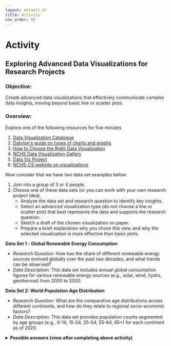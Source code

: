 ```yaml
---
layout: default_dl
title: Activity
nav_order: 99
---
```


# Activity

## Exploring Advanced Data Visualizations for Research Projects

### Objective: 

Create advanced data visualizations that effectively communicate complex data insights, moving beyond basic line or scatter plots.

### Overview:

Explore one of the following resources for five minutes

1. [Data Visualization Catalogue](https://datavizcatalogue.com/)
2. [Datylon's guide on types of charts and graphs](https://www.datylon.com/blog/types-of-charts-graphs-examples-data-visualization)
3. [How to Choose the Right Data Visualization](https://www.atlassian.com/data/charts/how-to-choose-data-visualization)
4. [NCHS Data Visualization Gallery](https://www.cdc.gov/nchs/data-visualization/index.htm)
5. [Data Viz Project](https://datavizproject.com/)
5. [NCHS-CS website on visualizations](https://nchs-cs.github.io/idp/visualizations/)

Now consider that we have two data set examples below. 

1. Join into a group of 3 or 4 people.
2. Choose one of these data sets (or you can work with your own research project idea).
     - Analyze the data set and research question to identify key insights.
     - Select an advanced visualization type (do not choose a line or scatter plot) that best represents the data and supports the research question.
     - Sketch a draft of the chosen visualization on paper.
     - Prepare a brief explanation why you chose this view and why the selected visualization is more effective than basic plots.

**Data Set 1 - Global Renewable Energy Consumption**

   - *Research Question:* How has the share of different renewable energy sources evolved globally over the past two decades, and what trends can be observed?
   - *Data Description:* This data set includes annual global consumption figures for various renewable energy sources (e.g., solar, wind, hydro, geothermal) from 2000 to 2020.

**Data Set 2: World Population Age Distribution**

   - *Research Question:* What are the comparative age distributions across different continents, and how do they relate to regional socio-economic factors?
   - *Data Description:* This data set provides population counts segmented by age groups (e.g., 0-14, 15-24, 25-54, 55-64, 65+) for each continent as of 2020.

<details>
<summary><strong>Possible answers (view after completing above activity)</strong></summary>
<div markdown="1">

## Data Set 1: Global Renewable Energy Consumption

*Research Question:* How has the share of different renewable energy sources evolved globally over the past two decades, and what trends can be observed?

### Stacked Area Chart:
   - **Purpose:** Illustrates the cumulative contribution of various renewable energy sources over time, highlighting both individual and collective trends.
   - **Example:** A chart displaying the global energy consumption from 2000 to 2020, with each segment representing a different renewable source (e.g., solar, wind, hydro). This visualization emphasizes the growth patterns and shifts in energy source prominence.

![Stacked area](https://datavizcatalogue.com/methods/images/top_images/stacked_area_graph.png)

### Sankey Diagram:
   - **Purpose:** Demonstrates the flow and proportion of energy consumption from different renewable sources, providing insight into the distribution and transition of energy usage.
   - **Example:** A diagram mapping the journey from various renewable energy sources to their respective consumption sectors, effectively showcasing the magnitude and direction of energy flows. 

![Sankey diagram](https://datavizcatalogue.com/methods/images/anatomy/sankey_diagram.png)

### Treemap:
   - **Purpose:** Offers a hierarchical view of the proportionate contributions of each renewable energy source within the total energy consumption.
   - **Example:** A treemap where each rectangle's size corresponds to the consumption level of a specific renewable source, allowing for quick comparison of their relative magnitudes.

![Treemap](https://datavizcatalogue.com/methods/images/top_images/treemap.png)

### Data Set 2: World Population Age Distribution

*Research Question:* What are the comparative age distributions across different continents, and how do they relate to regional socio-economic factors?

## Population Pyramid:
   - **Purpose:** Visualizes the age and gender distribution within a population, facilitating comparisons between different regions.
   - **Example:** Side-by-side pyramids for continents like Africa, Asia, and Europe, highlighting differences in age structures and potential socio-economic implications.

![Population pyramid](https://datavizcatalogue.com/methods/images/anatomy/population_pyramid.png)

## Heat Map:
   - **Purpose:** Represents the density of specific age groups across various continents using color gradients, making patterns and concentrations easily identifiable.
   - **Example:** A heat map where age groups are plotted against continents, with color intensity indicating the population size within each age bracket.

![Heat map](https://datavizcatalogue.com/methods/images/top_images/SVG/heatmap.svg)

## Bubble Chart:
   - **Purpose:** Combines age distribution data with another variable, such as GDP per capita, to explore potential correlations.
   - **Example:** A chart where each bubble represents a continent; the bubble's position indicates the median age, its size reflects the population under 15, and the color denotes GDP per capita, revealing insights into the relationship between age distribution and economic factors.

![Bubble Chart](https://datavizcatalogue.com/methods/images/top_images/bubble_chart.png)


These visualization techniques can provide deeper insights into this data and move beyond basic plots to more effectively communicate complex relationships and trends.

</div></details>